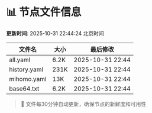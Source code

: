 # 📊 节点文件信息

**更新时间**: 2025-10-31 22:44:24 北京时间

| 文件名 | 大小 | 最后修改 |
|--------|------|----------|
| all.yaml | 6.2K | 2025-10-31 22:44 |
| history.yaml | 231K | 2025-10-31 22:44 |
| mihomo.yaml | 13K | 2025-10-31 22:44 |
| base64.txt | 6.2K | 2025-10-31 22:44 |

> 🔄 文件每30分钟自动更新，确保节点的新鲜度和可用性
